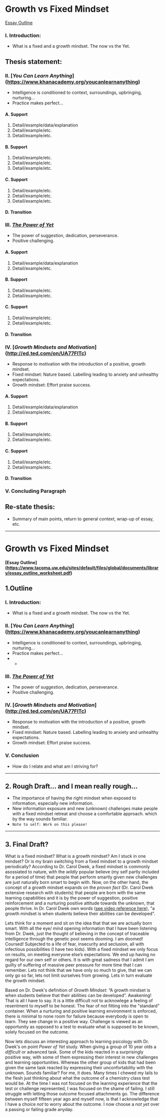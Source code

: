 ---
---


# Growth vs Fixed Mindset
[Essay Outline](https://www.tacoma.uw.edu/sites/default/files/global/documents/library/essay_outline_worksheet.pdf) 

### I. Introduction:
- What is a fixed and a growth mindset. The now vs the Yet. 

## Thesis statement:

### II. [*You Can Learn Anything*] (https://www.khanacademy.org/youcanlearnanything) 
  - Intelligence is conditioned to context, surroundings, upbringing, nurturing...
  - Practice makes perfect...

#### A. Support
1. Detail/example/data/explanation
2. Detail/example/etc.
3. Detail/example/etc.

#### B. Support
1. Detail/example/etc.
2. Detail/example/etc.
3. Detail/example/etc.

#### C. Support
1. Detail/example/etc.
2. Detail/example/etc.
3. Detail/example/etc.

#### D. Transition

### III. [*The Power of Yet*](https://www.ted.com/talks/carol_dweck_the_power_of_believing_that_you_can_improve)
  - The power of suggestion, dedication, perseverance. 
  - Positive challenging. 

#### A. Support
1. Detail/example/data/explanation
2. Detail/example/etc.

#### B. Support
1. Detail/example/etc.
2. Detail/example/etc.

#### C. Support
1. Detail/example/etc.
2. Detail/example/etc.

#### D. Transition

### IV. [*Growth Mindsets and Motivation*] (http://ed.ted.com/on/UA77FlTc)
  - Response to motivation with the introduction of a positive, growth mindset. 
  - Fixed mindset: Nature based. Labelling leading to anxiety and unhealthy expectations. 
  - Growth mindset: Effort praise success. 

#### A. Support
1. Detail/example/data/explanation
2. Detail/example/etc.

#### B. Support
1. Detail/example/etc.
2. Detail/example/etc.

#### C. Support
1. Detail/example/etc.
2. Detail/example/etc.

#### D. Transition

### V. Concluding Paragraph

## Re-state thesis:
- Summary of main points, return to general context, wrap-up of essay, etc.

___
# Growth vs Fixed Mindset
#### [Essay Outline] (https://www.tacoma.uw.edu/sites/default/files/global/documents/library/essay_outline_worksheet.pdf) 
## 1.Outline
### I. Introduction:
- What is a fixed and a growth mindset. The now vs the Yet. 

### II. [*You Can Learn Anything*] (https://www.khanacademy.org/youcanlearnanything) 
  - Intelligence is conditioned to context, surroundings, upbringing, nurturing...
  - Practice makes perfect...
  - * 

### III. [*The Power of Yet*](https://www.ted.com/talks/carol_dweck_the_power_of_believing_that_you_can_improve)
  - The power of suggestion, dedication, perseverance. 
  - Positive challenging. 

### IV. [*Growth Mindsets and Motivation*] (http://ed.ted.com/on/UA77FlTc)
  - Response to motivation with the introduction of a positive, growth mindset. 
  - Fixed mindset: Nature based. Labelling leading to anxiety and unhealthy expectations. 
  - Growth mindset: Effort praise success. 

### V. Conclusion
  - How do I relate and what am I striving for?

___
## 2. Rough Draft... and I mean really rough... 

- The importance of having the right mindset when exposed to information, especially new information.
- New information exposure and new (unknown) challenges make people with a fixed mindset retreat and choose a comfortable approach. which by the way sounds familiar.
- `Note to self: Work on this please!` 

___
## 3. Final Draft?

What is a fixed mindset? What is a growth mindset? Am I stuck in one mindset? Or is my brain switching from a fixed mindset to a growth mindset periodically? According to Dr. Carol Dwek, a fixed mindset is commonly asossiated to nature, with the *wildly* popular believe (my self partly included for a period of time) that people that perform smartly given new challenges are just naturally born smart to begin with. Now, on the other hand, the concept of a growth mindset expands on the *proven fact* (Dr. Carol Dwek extensive research with students) that people are born with the same learning capabilities and it is by the power of suggestion, positive reinforcement and a nurturing positive attitude towards the unknown, that people thrive. In Dr. Carol Dwek own words ([see video reference here](https://youtu.be/wh0OS4MrN3E)), "a growth mindset is when students believe their abilities can be developed".

Lets think for a moment and sit on the idea that that we are actually born smart. With all the eye/ mind opening information that I have been listening from Dr. Dwek, just the thought of believing in the concept of traceable intelligence through the genetic pool seems dooming. I am doomed! Coursed! Subjected to a life of fear, insecurity and seclusion, all with infectious possibilities (I have two kids). With a fixed mindset we only focus on results, on meeting everyone else’s expectations. We end up having no regard for our own self or others. It is with great sadness that I admit I am guilty of suffering of massive peer pressure for more time that I can remember. Lets not think that we have only so much to give, that we can only go so far, lets not limit ourselves from growing. Lets in turn evaluate the growth mindset.

Based on Dr. Dwek's definition of *Growth Mindset*: “A growth mindset is when students believe that their abilities can be developed”. Awakening! That is all I have to say. It is a little difficult not to acknowlege a feeling of resentment to myself to be honest. The fear of not fitting into the "standard" container. When a nurturing and positive learning environment is enforced, there is minimal to none room for failure because everybody is open to learn. They see change in a positive way. Challenge is viewed as an opportunity as opposed to a test to evaluate what is supposed to be known, solely focused on the outcome. 

Now lets discuss an interesting approach to learning psicology with Dr. Dwek's on point *Power of Yet* study. When giving a group of 10 year olds a *difficult* or advanced task. Some of the kids reacted in a surprisingly positive way, with some of them expressing their interest in new challenges and learning opportunities. Whereas the other group of kids that had been given the same task reacted by expressing their unconfortability with the unknown. Sounds familiar? For me, it does. Many times I chewed my lails to the flesh just thinking about what the outcome of a chemistry class test would be. At the time I was not focused on the learning experience that the test or challenge represented, I was focused on the shame of failing. I still struggle with letting those outcome focused attachments go. The difference between myself fifteen year ago and myself now, is that I acknowledge that I have a choice *not* to worry about the outcome. I now choose a *not yet* over a passing or failing grade anyday.
















